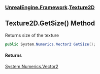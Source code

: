 ### [UnrealEngine.Framework](UnrealEngine_Framework.md 'UnrealEngine.Framework').[Texture2D](Texture2D.md 'UnrealEngine.Framework.Texture2D')
## Texture2D.GetSize() Method
Returns size of the texture  
```csharp
public System.Numerics.Vector2 GetSize();
```
#### Returns
[System.Numerics.Vector2](https://docs.microsoft.com/en-us/dotnet/api/System.Numerics.Vector2 'System.Numerics.Vector2')  
